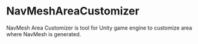 # NavMeshAreaCustomizer
NavMesh Area Customizer is tool for Unity game engine to customize area where NavMesh is generated.

